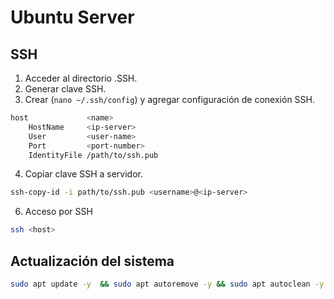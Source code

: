 # Ubuntu Server

## SSH

1. Acceder al directorio .SSH.
2. Generar clave SSH.
3. Crear (`nano ~/.ssh/config`) y agregar configuración de conexión SSH.
```bash
host             <name>
    HostName     <ip-server>
    User         <user-name>
    Port         <port-number>
    IdentityFile /path/to/ssh.pub
```
4. Copiar clave SSH a servidor.
```bash
ssh-copy-id -i path/to/ssh.pub <username>@<ip-server>
```
6. Acceso por SSH
```bash
ssh <host>
```

## Actualización del sistema

```bash
sudo apt update -y  && sudo apt autoremove -y && sudo apt autoclean -y
```
